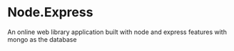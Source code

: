 # Node.Express
An online web library application built with node and express features with mongo as the database

